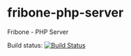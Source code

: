 fribone-php-server
==================

Fribone - PHP Server

Build status: [![Build Status](https://travis-ci.org/MiguelGonzalez/fribone-php-server.svg?branch=master)](https://travis-ci.org/MiguelGonzalez/fribone-php-server)